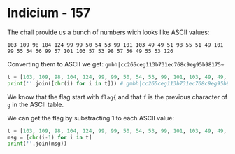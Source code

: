 # Indicium - 157

The chall provide us a bunch of numbers wich looks like ASCII values:
```
103 109 98 104 124 99 99 50 54 53 99 101 103 49 49 51 98 55 51 49 101 99 55 54 56 99 57 101 103 57 53 98 57 56 49 55 53 126
```

Converting them to ASCII we get: `gmbh|cc265ceg113b731ec768c9eg95b98175~`
```py
t = [103, 109, 98, 104, 124, 99, 99, 50, 54, 53, 99, 101, 103, 49, 49, 51, 98, 55, 51, 49, 101, 99, 55, 54, 56, 99, 57, 101, 103, 57, 53, 98, 57, 56, 49, 55, 53, 126]
print(''.join([chr(i) for i in t])) # gmbh|cc265ceg113b731ec768c9eg95b98175~
```
We know that the flag start with `flag{` and that `f` is the previous character of `g` in the ASCII table.

We can get the flag by substracting 1 to each ASCII value:
```py
t = [103, 109, 98, 104, 124, 99, 99, 50, 54, 53, 99, 101, 103, 49, 49, 51, 98, 55, 51, 49, 101, 99, 55, 54, 56, 99, 57, 101, 103, 57, 53, 98, 57, 56, 49, 55, 53, 126]
msg = [chr(i-1) for i in t]
print(''.join(msg))
```